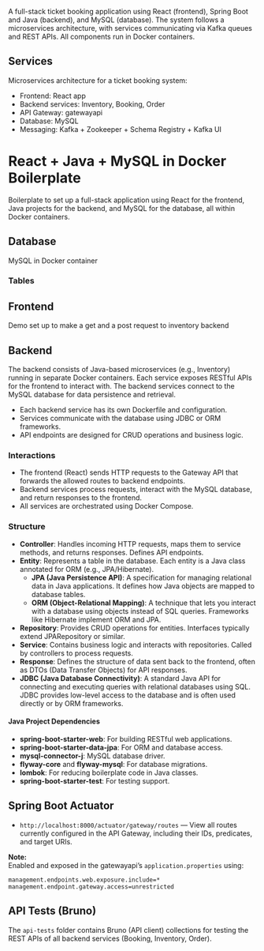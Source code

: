 A full-stack ticket booking application using React (frontend), Spring Boot and Java (backend), and MySQL (database). 
The system follows a microservices architecture, with services communicating via Kafka queues and REST APIs.
All components run in Docker containers.

## Services

Microservices architecture for a ticket booking system:
  - Frontend: React app
  - Backend services: Inventory, Booking, Order
  - API Gateway: gatewayapi
  - Database: MySQL
  - Messaging: Kafka + Zookeeper + Schema Registry + Kafka UI

# React + Java + MySQL in Docker Boilerplate

Boilerplate to set up a full-stack application using React for the frontend, Java projects for the backend, and MySQL for the database, all within Docker containers. 

## Database

MySQL in Docker container

### Tables

## Frontend

Demo set up to make a get and a post request to inventory backend

## Backend

The backend consists of Java-based microservices (e.g., Inventory) running in separate Docker containers. Each service exposes RESTful APIs for the frontend to interact with. The backend services connect to the MySQL database for data persistence and retrieval.

- Each backend service has its own Dockerfile and configuration.
- Services communicate with the database using JDBC or ORM frameworks.
- API endpoints are designed for CRUD operations and business logic.

### Interactions

- The frontend (React) sends HTTP requests to the Gateway API that forwards the allowed routes to backend endpoints.
- Backend services process requests, interact with the MySQL database, and return responses to the frontend.
- All services are orchestrated using Docker Compose.

### Structure

- **Controller**: Handles incoming HTTP requests, maps them to service methods, and returns responses. Defines API endpoints.
- **Entity**: Represents a table in the database. Each entity is a Java class annotated for ORM (e.g., JPA/Hibernate).
  - **JPA (Java Persistence API)**: A specification for managing relational data in Java applications. It defines how Java objects are mapped to database tables.
  - **ORM (Object-Relational Mapping)**: A technique that lets you interact with a database using objects instead of SQL queries. Frameworks like Hibernate implement ORM and JPA.
- **Repository**: Provides CRUD operations for entities. Interfaces typically extend JPARepository or similar.
- **Service**: Contains business logic and interacts with repositories. Called by controllers to process requests.
- **Response**: Defines the structure of data sent back to the frontend, often as DTOs (Data Transfer Objects) for API responses.
- **JDBC (Java Database Connectivity)**: A standard Java API for connecting and executing queries with relational databases using SQL. JDBC provides low-level access to the database and is often used directly or by ORM frameworks.

#### Java Project Dependencies

- **spring-boot-starter-web**: For building RESTful web applications.
- **spring-boot-starter-data-jpa**: For ORM and database access.
- **mysql-connector-j**: MySQL database driver.
- **flyway-core** and **flyway-mysql**: For database migrations.
- **lombok**: For reducing boilerplate code in Java classes.
- **spring-boot-starter-test**: For testing support.

## Spring Boot Actuator

- `http://localhost:8000/actuator/gateway/routes` — View all routes currently configured in the API Gateway, including their IDs, predicates, and target URIs.

**Note:**  
Enabled and exposed in the gatewayapi’s `application.properties` using:
```
management.endpoints.web.exposure.include=*
management.endpoint.gateway.access=unrestricted
```

## API Tests (Bruno)
The `api-tests` folder contains Bruno (API client) collections for testing the REST APIs of all backend services (Booking, Inventory, Order).
